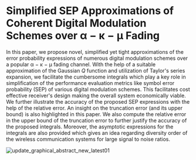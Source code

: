# Simplified SEP Approximations of Coherent Digital Modulation Schemes over α − κ − μ Fading

In this paper, we propose novel, simplified yet tight approximations of the error probability expressions of numerous digital modulation schemes over a popular α − κ − μ fading channel. With the help of a suitable approximation of the Gaussian $Q$ function and utilization of Taylor's series expansion, we facilitate the cumbersome integrals which play a key role in simplification of the performance evaluation metrics like symbol error probability (SEP) of various digital modulation schemes. This facilitates cost effective receiver's design making the overall system economically viable. We further illustrate the accuracy of the proposed SEP expressions with the help of the relative error. An insight on the truncation error (and its upper bound) is also highlighted in this paper. We also compute the relative error in the upper bound of the truncation error to further justify the accuracy of the proposed integrals. Moreover, the asymptotic expressions for the integrals are also provided which gives an idea regarding diversity order of the wireless communication systems for large signal to noise ratios.

![update_graphical_abstract_new_latest01](https://github.com/the-asymptote15/Simplified-SEP-Approximations-of-Coherent-Digital-Modulation-Schemes-over-Fading/assets/83298146/a6a502aa-f5c2-4046-a8cc-6548b373eeb3)
